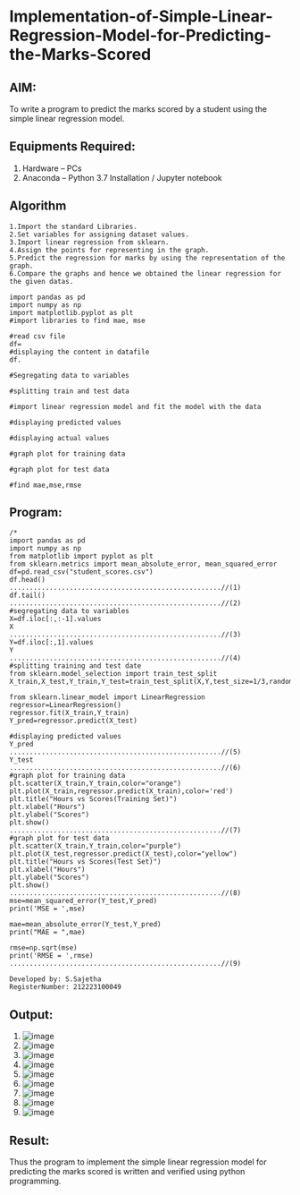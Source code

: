 # Implementation-of-Simple-Linear-Regression-Model-for-Predicting-the-Marks-Scored

## AIM:
To write a program to predict the marks scored by a student using the simple linear regression model.

## Equipments Required:
1. Hardware – PCs
2. Anaconda – Python 3.7 Installation / Jupyter notebook

## Algorithm
```
1.Import the standard Libraries.
2.Set variables for assigning dataset values.
3.Import linear regression from sklearn.
4.Assign the points for representing in the graph.
5.Predict the regression for marks by using the representation of the graph.
6.Compare the graphs and hence we obtained the linear regression for the given datas.
```
```
import pandas as pd
import numpy as np
import matplotlib.pyplot as plt
#import libraries to find mae, mse

#read csv file
df=
#displaying the content in datafile
df.

#Segregating data to variables
     
#splitting train and test data
     
#import linear regression model and fit the model with the data
     
#displaying predicted values
     
#displaying actual values
     
#graph plot for training data
     
#graph plot for test data
     
#find mae,mse,rmse
```


## Program:
```
/*
import pandas as pd
import numpy as np
from matplotlib import pyplot as plt
from sklearn.metrics import mean_absolute_error, mean_squared_error
df=pd.read_csv("student_scores.csv")
df.head()
.....................................................//(1)
df.tail()
.....................................................//(2)
#segregating data to variables
X=df.iloc[:,:-1].values
X
.....................................................//(3)
Y=df.iloc[:,1].values
Y
.....................................................//(4)
#splitting training and test date
from sklearn.model_selection import train_test_split
X_train,X_test,Y_train,Y_test=train_test_split(X,Y,test_size=1/3,random_state=0)

from sklearn.linear_model import LinearRegression
regressor=LinearRegression()
regressor.fit(X_train,Y_train)
Y_pred=regressor.predict(X_test)

#displaying predicted values
Y_pred
.....................................................//(5)
Y_test
.....................................................//(6)
#graph plot for training data
plt.scatter(X_train,Y_train,color="orange")
plt.plot(X_train,regressor.predict(X_train),color='red')
plt.title("Hours vs Scores(Training Set)")
plt.xlabel("Hours")
plt.ylabel("Scores")
plt.show()
.....................................................//(7)
#graph plot for test data
plt.scatter(X_train,Y_train,color="purple")
plt.plot(X_test,regressor.predict(X_test),color="yellow")
plt.title("Hours vs Scores(Test Set)")
plt.xlabel("Hours")
plt.ylabel("Scores")
plt.show()
.....................................................//(8)
mse=mean_squared_error(Y_test,Y_pred)
print('MSE = ',mse)

mae=mean_absolute_error(Y_test,Y_pred)
print("MAE = ",mae)

rmse=np.sqrt(mse)
print('RMSE = ',rmse)
.....................................................//(9)

Developed by: S.Sajetha
RegisterNumber: 212223100049 

```

## Output:
1. ![image](https://github.com/Sajetha13/Implementation-of-Simple-Linear-Regression-Model-for-Predicting-the-Marks-Scored/assets/138849316/401ddb24-835a-4ecd-8ba5-968e3d40c83c)
2. ![image](https://github.com/Sajetha13/Implementation-of-Simple-Linear-Regression-Model-for-Predicting-the-Marks-Scored/assets/138849316/37f0d000-8d62-4f18-8c48-7907c2770520)
3. ![image](https://github.com/Sajetha13/Implementation-of-Simple-Linear-Regression-Model-for-Predicting-the-Marks-Scored/assets/138849316/7edb8eb1-bd8a-4351-bb7e-ad322e3a8141)
4. ![image](https://github.com/Sajetha13/Implementation-of-Simple-Linear-Regression-Model-for-Predicting-the-Marks-Scored/assets/138849316/9dec2c38-f569-48a8-9b91-bc7de4c729a4)
5. ![image](https://github.com/Sajetha13/Implementation-of-Simple-Linear-Regression-Model-for-Predicting-the-Marks-Scored/assets/138849316/cc0ecb9a-c0e3-422a-90ec-11628a19e98f)
6. ![image](https://github.com/Sajetha13/Implementation-of-Simple-Linear-Regression-Model-for-Predicting-the-Marks-Scored/assets/138849316/ec5ac58a-608e-48a1-941b-37a80f3f96db)
7. ![image](https://github.com/Sajetha13/Implementation-of-Simple-Linear-Regression-Model-for-Predicting-the-Marks-Scored/assets/138849316/9244dc27-eec3-4113-ac3f-05264f91376b)
8. ![image](https://github.com/Sajetha13/Implementation-of-Simple-Linear-Regression-Model-for-Predicting-the-Marks-Scored/assets/138849316/ef583797-cb40-4cdb-bc29-44bbf2cf5f7e)
9. ![image](https://github.com/Sajetha13/Implementation-of-Simple-Linear-Regression-Model-for-Predicting-the-Marks-Scored/assets/138849316/f0a31892-6647-4b32-b1f6-9199a725a0cc)



## Result:
Thus the program to implement the simple linear regression model for predicting the marks scored is written and verified using python programming.
